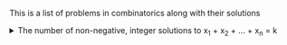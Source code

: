 This is a list of problems in combinatorics along with their solutions

<details>
<summary>The number of non-negative, integer solutions to x<sub>1</sub> + x<sub>2</sub> + ... + x<sub>n</sub> = k</summary>
<br>
(n+k-1) choose (n-1) = (n+k-1)!/(n-1)!/k!
</details>